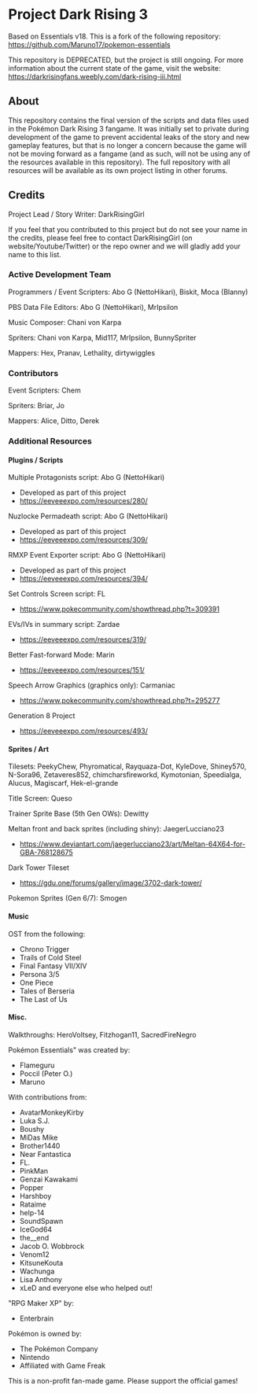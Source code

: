 # Project Dark Rising 3

Based on Essentials v18. This is a fork of the following repository: https://github.com/Maruno17/pokemon-essentials

This repository is DEPRECATED, but the project is still ongoing. For more information about the current state of the game, visit the website: https://darkrisingfans.weebly.com/dark-rising-iii.html

## About

This repository contains the final version of the scripts and data files used in the Pokémon Dark Rising 3 fangame. It was initially set to private during development of the game to prevent accidental leaks of the story and new gameplay features, but that is no longer a concern because the game will not be moving forward as a fangame (and as such, will not be using any of the resources available in this repository). The full repository with all resources will be available as its own project listing in other forums.

## Credits

Project Lead / Story Writer: DarkRisingGirl

If you feel that you contributed to this project but do not see your name in the credits, please feel free to contact DarkRisingGirl (on website/Youtube/Twitter) or the repo owner and we will gladly add your name to this list.

### Active Development Team

Programmers / Event Scripters: Abo G (NettoHikari), Biskit, Moca (Blanny)

PBS Data File Editors: Abo G (NettoHikari), MrIpsilon

Music Composer: Chani von Karpa

Spriters: Chani von Karpa, Mid117, MrIpsilon, BunnySpriter

Mappers: Hex, Pranav, Lethality, dirtywiggles

### Contributors

Event Scripters: Chem

Spriters: Briar, Jo

Mappers: Alice, Ditto, Derek

### Additional Resources

#### Plugins / Scripts

Multiple Protagonists script: Abo G (NettoHikari)
- Developed as part of this project
- https://eeveeexpo.com/resources/280/

Nuzlocke Permadeath script: Abo G (NettoHikari)
- Developed as part of this project
- https://eeveeexpo.com/resources/309/

RMXP Event Exporter script: Abo G (NettoHikari)
- Developed as part of this project
- https://eeveeexpo.com/resources/394/

Set Controls Screen script: FL
- https://www.pokecommunity.com/showthread.php?t=309391

EVs/IVs in summary script: Zardae
- https://eeveeexpo.com/resources/319/

Better Fast-forward Mode: Marin
- https://eeveeexpo.com/resources/151/

Speech Arrow Graphics (graphics only): Carmaniac
- https://www.pokecommunity.com/showthread.php?t=295277

Generation 8 Project
- https://eeveeexpo.com/resources/493/

#### Sprites / Art

Tilesets: PeekyChew, Phyromatical, Rayquaza-Dot, KyleDove, Shiney570, N-Sora96, Zetaveres852, chimcharsfireworkd, Kymotonian, Speedialga, Alucus, Magiscarf, Hek-el-grande

Title Screen: Queso

Trainer Sprite Base (5th Gen OWs): Dewitty

Meltan front and back sprites (including shiny): JaegerLucciano23
- https://www.deviantart.com/jaegerlucciano23/art/Meltan-64X64-for-GBA-768128675

Dark Tower Tileset
- https://gdu.one/forums/gallery/image/3702-dark-tower/

Pokemon Sprites (Gen 6/7): Smogen

#### Music

OST from the following:
- Chrono Trigger
- Trails of Cold Steel
- Final Fantasy VII/XIV
- Persona 3/5
- One Piece
- Tales of Berseria
- The Last of Us

#### Misc.

Walkthroughs: HeroVoltsey, Fitzhogan11, SacredFireNegro

Pokémon Essentials" was created by:
- Flameguru
- Poccil (Peter O.)
- Maruno

With contributions from:
- AvatarMonkeyKirby
- Luka S.J.
- Boushy
- MiDas Mike
- Brother1440
- Near Fantastica
- FL.
- PinkMan
- Genzai Kawakami
- Popper
- Harshboy
- Rataime
- help-14
- SoundSpawn
- IceGod64
- the__end
- Jacob O. Wobbrock
- Venom12
- KitsuneKouta
- Wachunga
- Lisa Anthony
- xLeD
and everyone else who helped out!

"RPG Maker XP" by:
- Enterbrain

Pokémon is owned by:
- The Pokémon Company
- Nintendo
- Affiliated with Game Freak

This is a non-profit fan-made game. Please support the official games!
